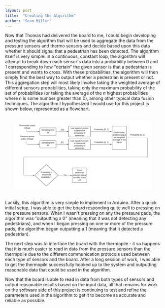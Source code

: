 ```yaml
---
layout: post
title:  "Creating the Algorithm"
author: "Sean Miller"
---
```


Now that Thomas had delivered the board to me, I could begin developing and testing the algorithm that will be used to aggregate the data from the pressure sensors and thermo sensors and decide based upon this data whether it should signal that a pedestrian has been detected. The algorithm itself is very simple: in a continuous, constant loop, the algorithm will attempt to break down each sensor's data into a probability between 0 and 1 corresponding to how "certain" the given sensor is that a pedestrian is present and wants to cross. With these probabilities, the algorithm will then simply find the best way to output whether a pedestrian is present or not. This aggregation step will most likely involve taking the weighted average of different sensors probabilities, taking only the maximum probability of the set of probabilities (or taking the average of the *n* highest probabilities where *n* is some number greater than 0), among other typical data fusion techniques. The algorithm I hypothesized I would use for this project is shown below, represented as a flowchart.

<div style="text-align: center; margin: 30px 30px 30px 30px;">
  <img src="/../assets/FYDP-Software-Flowchart.png" width="800">
</div>

Luckily, this algorithm is very simple to implement in Arduino. After a quick initial setup, I was able to get the board responding quite well to pressing on the pressure sensors. When I wasn't pressing on any the pressure pads, the algorithm was "outputting a 0" (meaning that it was not detecting any pedestrians), and when I began pressing on one or more of the pressure pads, the algorithm began outputting a 1 (meaning that it detected a pedestrian).

The next step was to interface the board with the thermopile - it so happens that it is much easier to read in data from the pressure sensors than the thermpoile due to the different communication protocols used between each type of sensors and the board. After a long session of work, I was able to get the thermopile successfully hooked up to the system and outputting reasonable data that could be used in the algorithm.

Now that the board is able to read in data from both types of sensors and output reasonable results based on the input data, all that remains for work on the software side of this project is continuing to test and refine the parameters used in the algorithm to get it to become as accurate and reliable as possible.